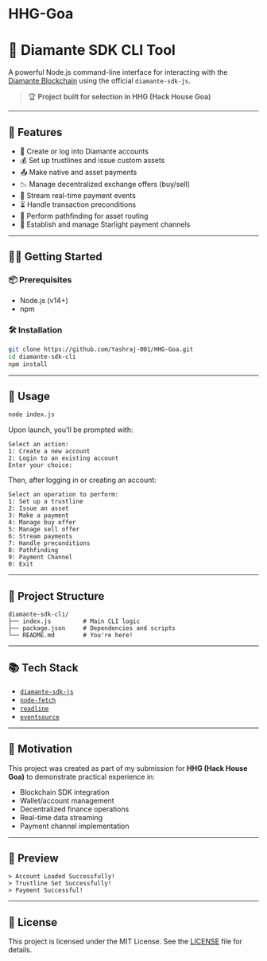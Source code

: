 # HHG-Goa
# 💎 Diamante SDK CLI Tool

A powerful Node.js command-line interface for interacting with the [Diamante Blockchain](https://diamcircle.io) using the official `diamante-sdk-js`.

> 🏆 **Project built for selection in HHG (Hack House Goa)**

---

## 🚀 Features

- 🔐 Create or log into Diamante accounts
- 💰 Set up trustlines and issue custom assets
- 📤 Make native and asset payments
- 📉 Manage decentralized exchange offers (buy/sell)
- 📡 Stream real-time payment events
- ⏳ Handle transaction preconditions
- 🧭 Perform pathfinding for asset routing
- 🔗 Establish and manage Starlight payment channels

---

## 🧑‍💻 Getting Started

### 📦 Prerequisites

- Node.js (v14+)
- npm

### 🛠️ Installation

```bash
git clone https://github.com/Yashraj-001/HHG-Goa.git
cd diamante-sdk-cli
npm install
```

---

## 🧪 Usage

```bash
node index.js
```

Upon launch, you'll be prompted with:

```
Select an action:
1: Create a new account
2: Login to an existing account
Enter your choice:
```

Then, after logging in or creating an account:

```
Select an operation to perform:
1: Set up a trustline
2: Issue an asset
3: Make a payment
4: Manage buy offer
5: Manage sell offer
6: Stream payments
7: Handle preconditions
8: Pathfinding
9: Payment Channel
0: Exit
```

---

## 📁 Project Structure

```
diamante-sdk-cli/
├── index.js         # Main CLI logic
├── package.json     # Dependencies and scripts
└── README.md        # You're here!
```

---

## 📚 Tech Stack

- [`diamante-sdk-js`](https://github.com/diamcircle/diamante-sdk-js)
- [`node-fetch`](https://www.npmjs.com/package/node-fetch)
- [`readline`](https://nodejs.org/api/readline.html)
- [`eventsource`](https://www.npmjs.com/package/eventsource)

---

## 🎯 Motivation

This project was created as part of my submission for **HHG (Hack House Goa)** to demonstrate practical experience in:

- Blockchain SDK integration
- Wallet/account management
- Decentralized finance operations
- Real-time data streaming
- Payment channel implementation

---

## 📸 Preview

<!-- Replace with your actual image or terminal screenshot -->
```
> Account Loaded Successfully!
> Trustline Set Successfully!
> Payment Successful!
```

---

## 📝 License

This project is licensed under the MIT License. See the [LICENSE](LICENSE) file for details.
